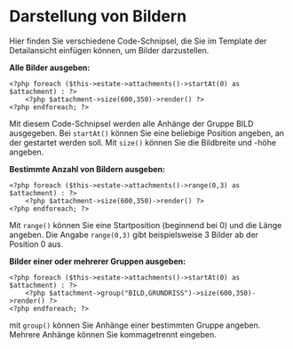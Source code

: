 # Darstellung von Bildern

Hier finden Sie verschiedene Code-Schnipsel, die Sie im Template der Detailansicht einfügen können, um Bilder darzustellen.

**Alle Bilder ausgeben:**

```
<?php foreach ($this->estate->attachments()->startAt(0) as $attachment) : ?>
    <?php $attachment->size(600,350)->render() ?>
<?php endforeach; ?>
```

Mit diesem Code-Schnipsel werden alle Anhänge der Gruppe BILD ausgegeben. Bei `startAt()` können Sie eine beliebige Position angeben, an der gestartet werden soll. Mit `size()` können Sie die Bildbreite und -höhe angeben.

**Bestimmte Anzahl von Bildern ausgeben:**

```
<?php foreach ($this->estate->attachments()->range(0,3) as $attachment) : ?>
    <?php $attachment->size(600,350)->render() ?>
<?php endforeach; ?>
```

Mit `range()` können Sie eine Startposition \(beginnend bei 0\) und die Länge angeben. Die Angabe `range(0,3)` gibt beispielsweise 3 Bilder ab der Position 0 aus.

**Bilder einer oder mehrerer Gruppen ausgeben:**

```
<?php foreach ($this->estate->attachments()->startAt(0) as $attachment) : ?>
    <?php $attachment->group("BILD,GRUNDRISS")->size(600,350)->render() ?>
<?php endforeach; ?>
```

mit `group()` können Sie Anhänge einer bestimmten Gruppe angeben. Mehrere Anhänge können Sie kommagetrennt eingeben.

